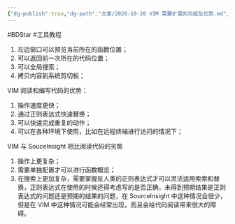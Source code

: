 ```yaml
---
{"dg-publish":true,"dg-path":"文章/2020-10-20 VIM 需要扩展的功能及优势.md","permalink":"/文章/2020-10-20 VIM 需要扩展的功能及优势/","dgEnableSearch":"true"}
---
```


#BDStar #工具教程

1. 左边窗口可以预览当前所在的函数位置；
2. 可以返回前一次所在的代码位置；
3. 可以全局搜索；
4. 拷贝内容到系统剪切板；

VIM 阅读和编写代码的优势：
1. 操作速度更快；
2. 通过正则表达式快速替换；
3. 可以快速完成重复的动作；
4. 可以在各种环境下使用，比如在远程终端进行访问的情况下；

VIM 与 SouceInsight 相比阅读代码的劣势
1. 操作上更复杂；
2. 需要单独配置才可以进行函数概览；
3. 在搜索上更加复杂，需要掌握反人类的正则表达式才可以灵活运用索索和替换，正则表达式在使用的时候还得考虑写的是否正确，未得到预期结果是正则表达式的问题还是预期的结果的问题，在 SourceInsight 中这种情况会很少，但是在 VIM 中这种情况可能会经常出现，而且会给代码阅读带来很大的障碍。
